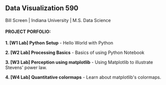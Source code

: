 ## Data Visualization 590

Bill Screen | Indiana University | M.S. Data Science

#### PROJECT PORFOLIO: 

**1. [W1 Lab] Python Setup** - Hello World with Python

**2. [W2 Lab] Processing Basics** - Basics of using Python Notebook

**3. [W3 Lab] Perception using matplotlib** - Using Matplotlib to illustrate Stevens' power law.

**4. [W4 Lab] Quantitative colormaps** - Learn about matplotlib's colormaps.
